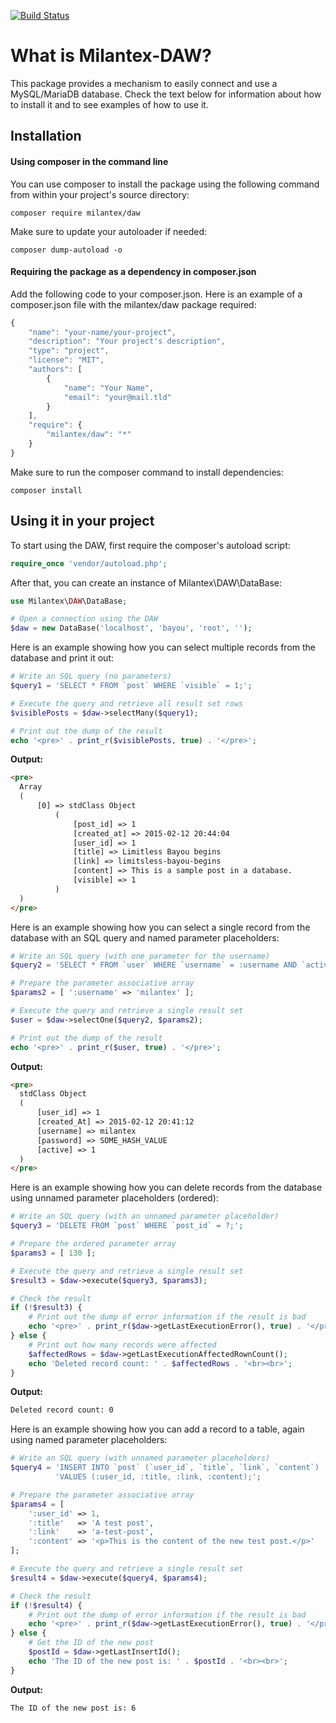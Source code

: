 [![Build Status](https://travis-ci.org/Milantex/milantex-daw.svg?branch=master)](https://travis-ci.org/Milantex/milantex-daw)

# What is Milantex-DAW?
This package provides a mechanism to easily connect and use a MySQL/MariaDB database. Check the text below for information about how to install it and to see examples of how to use it.

## Installation
#### Using composer in the command line
You can use composer to install the package using the following command from within your project's source directory:

`composer require milantex/daw`

Make sure to update your autoloader if needed:

`composer dump-autoload -o`

#### Requiring the package as a dependency in composer.json
Add the following code to your composer.json. Here is an example of a composer.json file with the milantex/daw package required:

```javascript
{
    "name": "your-name/your-project",
    "description": "Your project's description",
    "type": "project",
    "license": "MIT",
    "authors": [
        {
            "name": "Your Name",
            "email": "your@mail.tld"
        }
    ],
    "require": {
        "milantex/daw": "*"
    }
}
```

Make sure to run the composer command to install dependencies:

`composer install`

## Using it in your project

To start using the DAW, first require the composer's autoload script:
```php
require_once 'vendor/autoload.php';
```
After that, you can create an instance of Milantex\DAW\DataBase:
```php
use Milantex\DAW\DataBase;

# Open a connection using the DAW
$daw = new DataBase('localhost', 'bayou', 'root', '');
```
Here is an example showing how you can select multiple records from the database and print it out:
```php
# Write an SQL query (no parameters)
$query1 = 'SELECT * FROM `post` WHERE `visible` = 1;';

# Execute the query and retrieve all result set rows
$visiblePosts = $daw->selectMany($query1);

# Print out the dump of the result
echo '<pre>' . print_r($visiblePosts, true) . '</pre>';
```

**Output:**
```html
<pre>
  Array
  (
      [0] => stdClass Object
          (
              [post_id] => 1
              [created_at] => 2015-02-12 20:44:04
              [user_id] => 1
              [title] => Limitless Bayou begins
              [link] => limitsless-bayou-begins
              [content] => This is a sample post in a database.
              [visible] => 1
          )
  )
</pre>
```
Here is an example showing how you can select a single record from the database with an SQL query and named parameter placeholders:
```php
# Write an SQL query (with one parameter for the username)
$query2 = 'SELECT * FROM `user` WHERE `username` = :username AND `active` = 1;';

# Prepare the parameter associative array
$params2 = [ ':username' => 'milantex' ];

# Execute the query and retrieve a single result set
$user = $daw->selectOne($query2, $params2);

# Print out the dump of the result
echo '<pre>' . print_r($user, true) . '</pre>';
```
**Output:**
```html
<pre>
  stdClass Object
  (
      [user_id] => 1
      [created_At] => 2015-02-12 20:41:12
      [username] => milantex
      [password] => SOME_HASH_VALUE
      [active] => 1
  )
</pre>
```
Here is an example showing how you can delete records from the database using unnamed parameter placeholders (ordered):
```php
# Write an SQL query (with an unnamed parameter placeholder)
$query3 = 'DELETE FROM `post` WHERE `post_id` = ?;';

# Prepare the ordered parameter array
$params3 = [ 130 ];

# Execute the query and retrieve a single result set
$result3 = $daw->execute($query3, $params3);

# Check the result
if (!$result3) {
	# Print out the dump of error information if the result is bad
	echo '<pre>' . print_r($daw->getLastExecutionError(), true) . '</pre>';
} else {
	# Print out how many records were affected
	$affectedRows = $daw->getLastExecutionAffectedRownCount();
	echo 'Deleted record count: ' . $affectedRows . '<br><br>';
}
```
**Output:**
```html
Deleted record count: 0
```
Here is an example showing how you can add a record to a table, again using named parameter placeholders:
```php
# Write an SQL query (with unnamed parameter placeholders)
$query4 = 'INSERT INTO `post` (`user_id`, `title`, `link`, `content`) '.
		  'VALUES (:user_id, :title, :link, :content);';

# Prepare the parameter associative array
$params4 = [
	':user_id' => 1,
	':title'   => 'A test post',
	':link'    => 'a-test-post',
	':content' => '<p>This is the content of the new test post.</p>'
];

# Execute the query and retrieve a single result set
$result4 = $daw->execute($query4, $params4);

# Check the result
if (!$result4) {
	# Print out the dump of error information if the result is bad
	echo '<pre>' . print_r($daw->getLastExecutionError(), true) . '</pre>';
} else {
	# Get the ID of the new post
	$postId = $daw->getLastInsertId();
	echo 'The ID of the new post is: ' . $postId . '<br><br>';
}
```
**Output:**
```html
The ID of the new post is: 6
```

